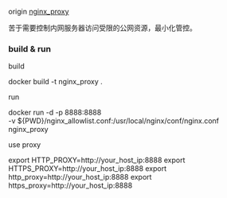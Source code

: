 origin [nginx_proxy](https://github.com/reiz/nginx_proxy)

苦于需要控制内网服务器访问受限的公网资源，最小化管控。

### build & run
build 

docker build -t nginx_proxy .

run

docker run -d -p 8888:8888 \
-v ${PWD}/nginx_allowlist.conf:/usr/local/nginx/conf/nginx.conf \
nginx_proxy

use proxy

export HTTP_PROXY=http://your_host_ip:8888
export HTTPS_PROXY=http://your_host_ip:8888
export http_proxy=http://your_host_ip:8888
export https_proxy=http://your_host_ip:8888
